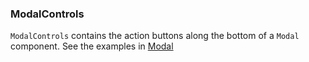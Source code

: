 ### ModalControls

`ModalControls` contains the action buttons along the bottom of a `Modal` component. See the examples in [Modal](/#/Overlays?id=modal)